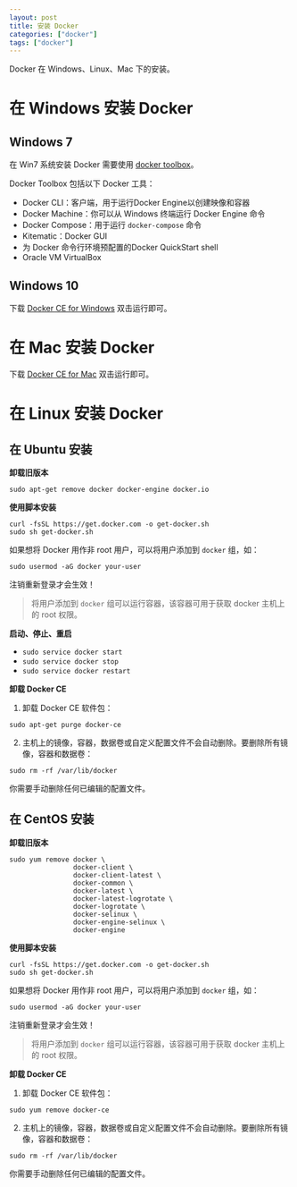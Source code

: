 ```yaml
---
layout: post
title: 安装 Docker
categories: ["docker"]
tags: ["docker"]
---
```


Docker 在 Windows、Linux、Mac 下的安装。

# 在 Windows 安装 Docker

## Windows 7

在 Win7 系统安装 Docker 需要使用 [docker toolbox](https://docs.docker.com/toolbox/toolbox_install_windows/)。

Docker Toolbox 包括以下 Docker 工具：

- Docker CLI：客户端，用于运行Docker Engine以创建映像和容器
- Docker Machine：你可以从 Windows 终端运行 Docker Engine 命令
- Docker Compose：用于运行 `docker-compose` 命令
- Kitematic：Docker GUI
- 为 Docker 命令行环境预配置的Docker QuickStart shell
- Oracle VM VirtualBox

## Windows 10

下载 [Docker CE for Windows](https://store.docker.com/editions/community/docker-ce-desktop-windows) 双击运行即可。

# 在 Mac 安装 Docker

下载 [Docker CE for Mac](https://store.docker.com/editions/community/docker-ce-desktop-mac) 双击运行即可。

# 在 Linux 安装 Docker

## 在 Ubuntu 安装

**卸载旧版本**

```shell
sudo apt-get remove docker docker-engine docker.io
```

**使用脚本安装**

```shell
curl -fsSL https://get.docker.com -o get-docker.sh
sudo sh get-docker.sh
```

如果想将 Docker 用作非 root 用户，可以将用户添加到 `docker` 组，如：

```shell
sudo usermod -aG docker your-user
```

注销重新登录才会生效！

> 将用户添加到 `docker` 组可以运行容器，该容器可用于获取 docker 主机上的 root 权限。

**启动、停止、重启**

- `sudo service docker start`
- `sudo service docker stop`
- `sudo service docker restart`

**卸载 Docker CE**

1. 卸载 Docker CE 软件包：

```shell
sudo apt-get purge docker-ce
```

2. 主机上的镜像，容器，数据卷或自定义配置文件不会自动删除。要删除所有镜像，容器和数据卷：

```shell
sudo rm -rf /var/lib/docker
```

你需要手动删除任何已编辑的配置文件。

## 在 CentOS 安装

**卸载旧版本**

```shell
sudo yum remove docker \
                docker-client \
                docker-client-latest \
                docker-common \
                docker-latest \
                docker-latest-logrotate \
                docker-logrotate \
                docker-selinux \
                docker-engine-selinux \
                docker-engine
```

**使用脚本安装**

```shell
curl -fsSL https://get.docker.com -o get-docker.sh
sudo sh get-docker.sh
```

如果想将 Docker 用作非 root 用户，可以将用户添加到 `docker` 组，如：

```shell
sudo usermod -aG docker your-user
```

注销重新登录才会生效！

> 将用户添加到 `docker` 组可以运行容器，该容器可用于获取 docker 主机上的 root 权限。

**卸载 Docker CE**

1. 卸载 Docker CE 软件包：

```shell
sudo yum remove docker-ce
```

2. 主机上的镜像，容器，数据卷或自定义配置文件不会自动删除。要删除所有镜像，容器和数据卷：

```shell
sudo rm -rf /var/lib/docker
```

你需要手动删除任何已编辑的配置文件。
